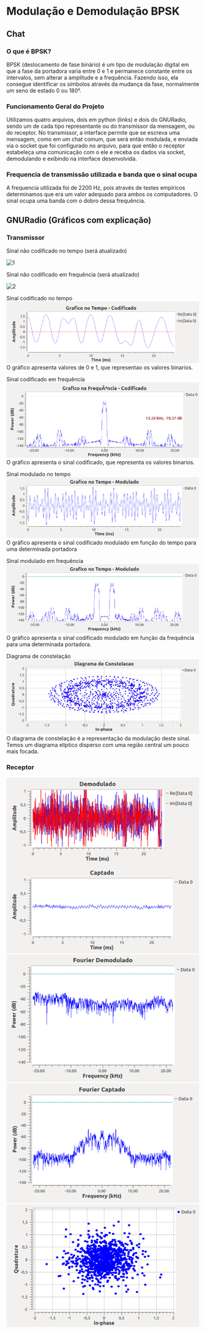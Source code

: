 ﻿# Modulação e Demodulação BPSK
## Chat
### O que é BPSK?
BPSK (deslocamento de fase binário) é um tipo de modulação digital em que a fase da portadora varia entre 0 e 1 e permanece constante entre os intervalos, sem alterar a amplitude e a frequência. Fazendo isso, ela consegue identificar os símbolos através da mudança da fase, normalmente um seno de estado 0 ou 180°.

### Funcionamento Geral do Projeto
Utilizamos quatro arquivos, dois em python (links) e dois do GNURadio, sendo um de cada tipo representante ou do transmissor da mensagem, ou do receptor. No transmissor, a interface permite que se escreva uma mensagem, como em um chat comum, que será então modulada, e enviada via o socket que foi configurado no arquivo, para que então o receptor estabeleça uma comunicação com o ele e receba os dados via socket, demodulando e exibindo na interface desenvolvida.

### Frequencia de transmissão utilizada e banda que o sinal ocupa
A frequencia utilizada foi de 2200 Hz, pois através de testes empíricos determinamos que era um valor adequado para ambos os computadores. O sinal ocupa uma banda com o dobro dessa frequência.

## GNURadio (Gráficos com explicação)
### Transmissor
Sinal não codificado no tempo (será atualizado)

![1](img/ncodt.png)

Sinal não codificado em frequência (será atualizado)

![2](img/ncodf.png)

Sinal codificado no tempo
![3](img/codificado_temp.png)
O gráfico apresenta valores de 0 e 1, que representao os valores binarios.

Sinal codificado em frequência
![4](img/codificado_freq.png)
O gráfico apresenta o sinal codificado, que representa os valores binarios.

Sinal modulado no tempo
![5](img/modulado_temp.png)
O gráfico apresenta o sinal codificado modulado em função do tempo para uma determinada portadora

Sinal modulado em frequência
![6](img/modulado_freq.png)
O gráfico apresenta o sinal codificado modulado em função da frequência para uma determinada portadora.

Diagrama de constelação
![7](img/dia_const.png)
O diagrama de constelação é a representação da modulação deste sinal. Temos um diagrama elíptico disperso com uma região central um pouco mais focada.

### Receptor
![1](img/1.png)
![2](img/2.png)
![3](img/3.png)
![4](img/4.png)
